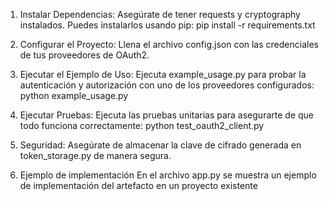 1. Instalar Dependencias:
Asegúrate de tener requests y cryptography instalados. Puedes instalarlos usando pip:
pip install -r requirements.txt

2. Configurar el Proyecto:
Llena el archivo config.json con las credenciales de tus proveedores de OAuth2.

3. Ejecutar el Ejemplo de Uso:
Ejecuta example_usage.py para probar la autenticación y autorización con uno de los proveedores configurados:
python example_usage.py

4. Ejecutar Pruebas:
Ejecuta las pruebas unitarias para asegurarte de que todo funciona correctamente:
python test_oauth2_client.py

5. Seguridad:
Asegúrate de almacenar la clave de cifrado generada en token_storage.py de manera segura.

6. Ejemplo de implementación
En el archivo app.py se muestra un ejemplo de implementación del artefacto en un proyecto existente
